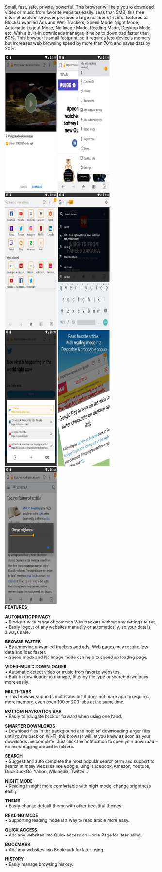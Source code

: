 
<p>Small, fast, safe, private, powerful. This browser will help you to download video or music from favorite websites easily.
Less than 5MB, this free internet explorer browser provides a large number of useful features as Block Unwanted Ads and Web Trackers, Speed Mode, Night Mode, Automatic Logout Mode, No Image Mode, Reading Mode, Desktop Mode, etc. With a built-in downloads manager, it helps to download faster than 60%.
This browser is small footprint, so it requires less device's memory but increases web browsing speed by more than 70% and saves data by 20%.</p>


<img src="https://github.com/thuan-nguyenduc/mb-browser-for-android/blob/master/demo/screen-0.jpg?raw=true" width="170" height="449" />
<img src="https://github.com/thuan-nguyenduc/mb-browser-for-android/blob/master/demo/screen-1.jpg?raw=true" width="170" height="449" />
<img src="https://github.com/thuan-nguyenduc/mb-browser-for-android/blob/master/demo/screen-2.jpg?raw=true" width="170" height="449" />
<img src="https://github.com/thuan-nguyenduc/mb-browser-for-android/blob/master/demo/screen-3.jpg?raw=true" width="170" height="449" />
<img src="https://github.com/thuan-nguyenduc/mb-browser-for-android/blob/master/demo/screen-4.jpg?raw=true" width="170" height="449" />
<img src="https://github.com/thuan-nguyenduc/mb-browser-for-android/blob/master/demo/screen-5.jpg?raw=true" width="170" height="449" />
<img src="https://github.com/thuan-nguyenduc/mb-browser-for-android/blob/master/demo/screen-6.jpg?raw=true" width="170" height="449" />

<br>
<b>FEATURES:</b>

<p>
<b>AUTOMATIC PRIVACY</b><br>
• Blocks a wide range of common Web trackers without any settings to set.<br>
• Easily logout of any websites manually or automatically, so your data is always safe.<br>
</p>

<p>
<b>BROWSE FASTER</b><br>
• By removing unwanted trackers and ads, Web pages may require less data and load faster.<br>
• Speed mode and No Image mode can help to speed up loading page.<br>
</p>

<p>
<b>VIDEO-MUSIC DOWNLOADER</b><br>
• Automatic detect video or music from favorite websites.<br>
• Built-in downloader to manage, filter by file type or search downloads more easily.<br>
</p>

<p>
<b>MULTI-TABS</b><br>
 • This browser  supports multi-tabs but it does not make app to requires more memory, even open 100 or 200 tabs at the same time.<br>
</p>

<p>
<b>BOTTOM NAVIGATION BAR</b><br>
 • Easily to navigate back or forward when using one hand.<br>
</p>

<p>
<b>SMARTER DOWNLOADS</b><br>
 • Download files in the background and hold off downloading larger files until you’re back on Wi-Fi, this browser will let you know as soon as your downloads are complete. Just click the notification to open your download – no more digging around in folders.<br>
</p>

<p>
<b>SEARCH</b><br>
• Suggest and auto complete the most popular search term and support to search in many websites like Google, Bing, Facebook, Amazon, Youtube, DuckDuckGo, Yahoo, Wikipedia, Twitter…<br>
</p>

<p>
<b>NIGHT MODE</b><br>
• Reading in night more comfortable with night mode, change brightness easily.<br>
</p>

<p>
<b>THEME</b><br>
• Easily change default theme with other beautiful themes.<br>
</p>

<p>
<b>READING MODE</b><br>
 • Supporting reading mode is a way to read article more easy.<br>
</p>

<p>
<b>QUICK ACCESS</b><br>
• Add any websites into Quick access on Home Page for later using.<br>
</p>

<p>
<b>BOOKMARK</b><br>
• Add any websites into Bookmark for later using.<br>
</p>

<p>
<b>HISTORY</b><br>
• Easily manage browsing history.<br>
</p>

